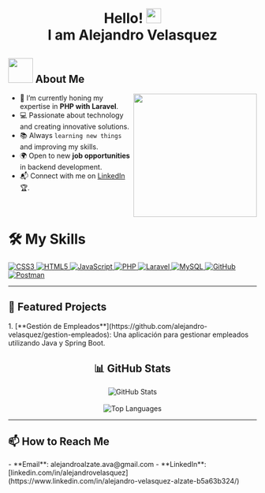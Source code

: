 <div align="center">
  <h1>
    Hello! 
    <img src="https://raw.githubusercontent.com/MartinHeinz/MartinHeinz/master/wave.gif" width="30px"><br>
    I am Alejandro Velasquez
  </h1>
</div>



<div>
  <h2>
    <picture>
      <img src="https://github.com/7oSkaaa/7oSkaaa/blob/main/Images/about_me.gif?raw=true" width="50px">
    </picture> 
    About Me
  </h2>
  
  <picture>
    <img align="right" src="https://github.com/7oSkaaa/7oSkaaa/blob/main/Images/Right_Side.gif?raw=true" width="250px">
  </picture>

  - 🌱 I’m currently honing my expertise in **PHP with Laravel**.
  - 💻 Passionate about technology and creating innovative solutions.
  - 📚 Always `learning new things` and improving my skills.
  - 🌍 Open to new **job opportunities** in backend development.
  - 📬 Connect with me on [LinkedIn](https://www.linkedin.com/in/alejandro-velasquez-alzate-b5a63b324/) 🏆.
</div>


<br>
<div>
  <h1>🛠️ My Skills</h1>
  <a href="https://www.w3.org/Style/CSS" target="_blank">
    <img src="https://img.shields.io/badge/-CSS-white?logo=css3&logoColor=1572B6&style=for-the-badge" alt="CSS3">
  </a>
  <a href="https://html.spec.whatwg.org/multipage/" target="_blank">
    <img src="https://img.shields.io/badge/-HTML-white?logo=html5&style=for-the-badge" alt="HTML5">
  </a>
  <a href="https://developer.mozilla.org/en-US/docs/Web/JavaScript" target="_blank">
    <img src="https://img.shields.io/badge/JavaScript-white.svg?style=for-the-badge&logo=javascript&logoColor=#F7DF1E" alt="JavaScript">
  </a>
  <a href="https://php.net" target="_blank">
    <img src="https://img.shields.io/badge/PHP-white.svg?style=for-the-badge&logo=php&logoColor=777BB4" alt="PHP">
  </a>
  <a href="https://laravel.com" target="_blank">
    <img src="https://img.shields.io/badge/Laravel-white.svg?style=for-the-badge&logo=laravel&logoColor=FF2D20" alt="Laravel">
  </a>
  <a href="https://www.mysql.com/" target="_blank">
    <img src="https://img.shields.io/badge/-MySQL-white?logo=mysql&logoColor=4479A1&style=for-the-badge" alt="MySQL">
  </a>
  <a href="https://github.com/" target="_blank">
    <img src="https://img.shields.io/badge/-GitHub-white?logo=github&logoColor=181717&style=for-the-badge" alt="GitHub">
  </a>
  <a href="https://www.postman.com/" target="_blank">
    <img src="https://img.shields.io/badge/-Postman-white?logo=postman&logoColor=FF6C37&style=for-the-badge" alt="Postman">
  </a>
</div>

---

<h2>🚀 Featured Projects</h2>
1. [**Gestión de Empleados**](https://github.com/alejandro-velasquez/gestion-empleados): Una aplicación para gestionar empleados utilizando Java y Spring Boot.



<div align="center">
  <h2>📊 GitHub Stats</h2>
  <img src="https://github-readme-stats.vercel.app/api?username=alejandro-velasquez&show_icons=true&theme=tokyonight" alt="GitHub Stats">
  <br><br>
  <img src="https://github-readme-stats.vercel.app/api/top-langs/?username=alejandro-velasquez&layout=compact&theme=radical" alt="Top Languages">
</div>

---

<h2>📫 How to Reach Me</h2>
- **Email**: alejandroalzate.ava@gmail.com  
- **LinkedIn**: [linkedin.com/in/alejandrovelasquez](https://www.linkedin.com/in/alejandro-velasquez-alzate-b5a63b324/)
